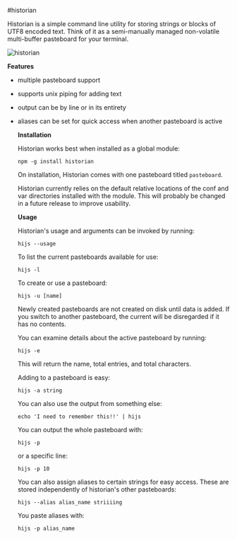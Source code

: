 #historian

Historian is a simple command line utility for storing strings or blocks of UTF8 encoded text. Think of it as a semi-manually managed non-volatile multi-buffer pasteboard for your terminal.

![historian](http://mtambo.com/historianjs.png)

**Features**

- multiple pasteboard support
- supports unix piping for adding text
- output can be by line or in its entirety
- aliases can be set for quick access when 
  another pasteboard is active

  **Installation**

  Historian works best when installed as a global module:

  `npm -g install historian`

  On installation, Historian comes with one pasteboard titled `pasteboard`.

  Historian currently relies on the default relative locations of the conf and var directories installed with the module. This will probably be changed in a future release to improve usability.


  **Usage**

  Historian's usage and arguments can be invoked by running:

  `hijs --usage`

  To list the current pasteboards available for use:

  `hijs -l`

  To create or use a pasteboard:

  `hijs -u [name]`

  Newly created pasteboards are not created on disk until data is added. If you switch to another pasteboard, the current will be disregarded if it has no contents. 

  You can examine details about the active pasteboard by running:

  `hijs -e`

  This will return the name, total entries, and total characters. 

  Adding to a pasteboard is easy:

  `hijs -a string`

  You can also use the output from something else:

  `echo 'I need to remember this!!' | hijs`

  You can output the whole pasteboard with:

  `hijs -p`

  or a specific line:

  `hijs -p 10`

  You can also assign aliases to certain strings for easy access. These are stored independently of historian's other pasteboards:

  `hijs --alias alias_name striiiing`

  You paste aliases with:

  `hijs -p alias_name`

